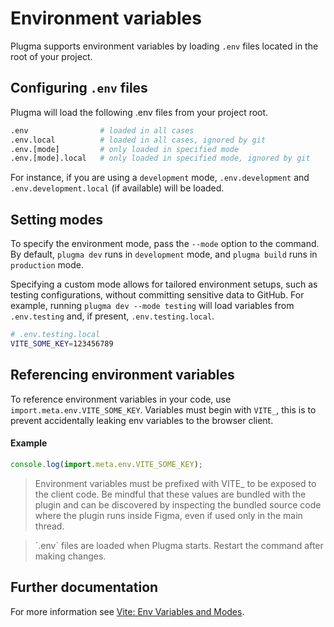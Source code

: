 # Environment variables

Plugma supports environment variables by loading `.env` files located in the root of your project.

## Configuring `.env` files

Plugma will load the following .env files from your project root.

```bash
.env                # loaded in all cases
.env.local          # loaded in all cases, ignored by git
.env.[mode]         # only loaded in specified mode
.env.[mode].local   # only loaded in specified mode, ignored by git
```

For instance, if you are using a `development` mode, `.env.development` and `.env.development.local` (if available) will be loaded.

## Setting modes

To specify the environment mode, pass the `--mode` option to the command. By default, `plugma dev` runs in `development` mode, and `plugma build` runs in `production` mode.

Specifying a custom mode allows for tailored environment setups, such as testing configurations, without committing sensitive data to GitHub. For example, running `plugma dev --mode testing` will load variables from `.env.testing` and, if present, `.env.testing.local`.

```bash
# .env.testing.local
VITE_SOME_KEY=123456789
```

## Referencing environment variables

To reference environment variables in your code, use `import.meta.env.VITE_SOME_KEY`. Variables must begin with `VITE_`, this is to prevent accidentally leaking env variables to the browser client.

#### Example

```js
console.log(import.meta.env.VITE_SOME_KEY);
```

<blockquote class="warning">
Environment variables must be prefixed with VITE_ to be exposed to the client code. Be mindful that these values are bundled with the plugin and can be discovered by inspecting the bundled source code where the plugin runs inside Figma, even if used only in the main thread.
</blockquote>

<blockquote class="info">
`.env` files are loaded when Plugma starts. Restart the command after making changes.
</blockquote>

## Further documentation

For more information see [Vite: Env Variables and Modes](https://vite.dev/guide/env-and-mode).
